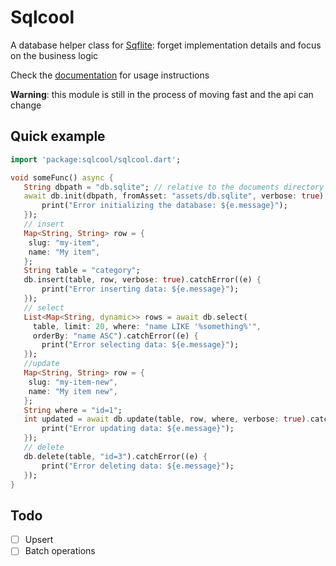 # Sqlcool

A database helper class for [Sqflite](https://github.com/tekartik/sqflite): forget implementation details and focus on the business logic

Check the [documentation](https://sqlcool.readthedocs.io/en/latest/) for usage instructions

**Warning**: this module is still in the process of moving fast and the api can change

## Quick example

   ```dart
   import 'package:sqlcool/sqlcool.dart';

   void someFunc() async {
      String dbpath = "db.sqlite"; // relative to the documents directory
      await db.init(dbpath, fromAsset: "assets/db.sqlite", verbose: true).catchError((e) {
          print("Error initializing the database: ${e.message}");
      });
      // insert
      Map<String, String> row = {
       slug: "my-item",
       name: "My item",
      };
      String table = "category";
      db.insert(table, row, verbose: true).catchError((e) {
          print("Error inserting data: ${e.message}");
      });
      // select
      List<Map<String, dynamic>> rows = await db.select(
        table, limit: 20, where: "name LIKE '%something%'",
        orderBy: "name ASC").catchError((e) {
          print("Error selecting data: ${e.message}");
      });
      //update
      Map<String, String> row = {
       slug: "my-item-new",
       name: "My item new",
      };
      String where = "id=1";
      int updated = await db.update(table, row, where, verbose: true).catchError((e) {
          print("Error updating data: ${e.message}");
	  });
      // delete
      db.delete(table, "id=3").catchError((e) {
          print("Error deleting data: ${e.message}");
      });
   }
   ```

## Todo

- [ ] Upsert
- [ ] Batch operations